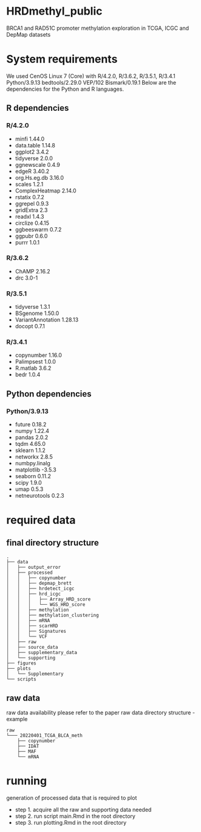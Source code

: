 <h1>  HRDmethyl_public </h1>
BRCA1 and RAD51C promoter methylation exploration in TCGA, ICGC and DepMap datasets


# System requirements
We used CenOS Linux 7 (Core) with
R/4.2.0, R/3.6.2, R/3.5.1, R/3.4.1 
Python/3.9.13
bedtools/2.29.0
VEP/102
Bismark/0.19.1
Below are the dependencies for the Python and R languages.

## R dependencies
### R/4.2.0
- minfi 1.44.0
- data.table 1.14.8
- ggplot2 3.4.2
- tidyverse 2.0.0
- ggnewscale 0.4.9
- edgeR 3.40.2
- org.Hs.eg.db 3.16.0
- scales 1.2.1
- ComplexHeatmap 2.14.0
- rstatix 0.7.2
- ggrepel 0.9.3
- gridExtra 2.3
- readxl 1.4.3
- circlize 0.4.15
- ggbeeswarm 0.7.2
- ggpubr 0.6.0
- purrr 1.0.1

### R/3.6.2
- ChAMP 2.16.2
- drc 3.0-1

### R/3.5.1
- tidyverse 1.3.1
- BSgenome 1.50.0
- VariantAnnotation 1.28.13
- docopt 0.7.1

### R/3.4.1
- copynumber 1.16.0
- Palimpsest 1.0.0
- R.matlab 3.6.2
- bedr 1.0.4

## Python dependencies
### Python/3.9.13
- future 0.18.2
- numpy 1.22.4
- pandas 2.0.2
- tqdm 4.65.0
- sklearn 1.1.2
- networkx 2.8.5
- numbpy.linalg
- matplotlib -3.5.3
- seaborn 0.11.2
- scipy 1.9.0
- umap 0.5.3
- netneurotools 0.2.3

# required data
## final directory structure
```
.
├── data
│   ├── output_error
│   ├── processed
│   │   ├── copynumber
│   │   ├── depmap_brett
│   │   ├── hrdetect_icgc
│   │   ├── hrd_icgc
│   │   │   ├── Array_HRD_score
│   │   │   └── WGS_HRD_score
│   │   ├── methylation
│   │   ├── methylation_clustering
│   │   ├── mRNA
│   │   ├── scarHRD
│   │   ├── Signatures
│   │   └── VCF
│   ├── raw
│   ├── source_data
│   ├── supplementary_data
│   └── supporting
├── figures
├── plots
│   └── Supplementary
└── scripts
```
## raw data
raw data availability please refer to the paper
raw data directory structure - example
```
raw
└─── 20220401_TCGA_BLCA_meth
    ├── copynumber
    ├── IDAT
    ├── MAF
    └── mRNA
```
# running
generation of processed data that is required to plot
- step 1. acquire all the raw and supporting data needed
- step 2. run script main.Rmd in the root directory
- step 3. run plotting.Rmd in the root directory
